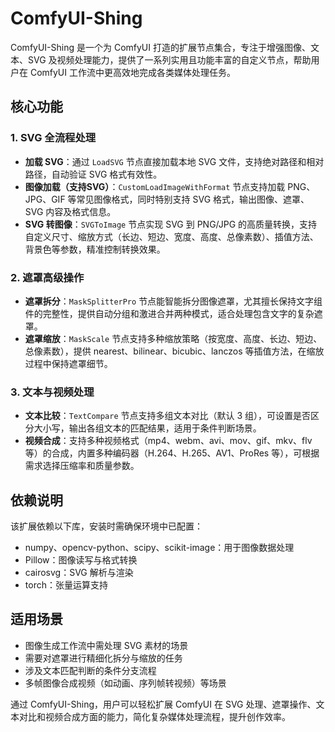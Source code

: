 # ComfyUI-Shing

ComfyUI-Shing 是一个为 ComfyUI 打造的扩展节点集合，专注于增强图像、文本、SVG 及视频处理能力，提供了一系列实用且功能丰富的自定义节点，帮助用户在 ComfyUI 工作流中更高效地完成各类媒体处理任务。


## 核心功能

### 1. SVG 全流程处理
- **加载 SVG**：通过 `LoadSVG` 节点直接加载本地 SVG 文件，支持绝对路径和相对路径，自动验证 SVG 格式有效性。
- **图像加载（支持SVG）**：`CustomLoadImageWithFormat` 节点支持加载 PNG、JPG、GIF 等常见图像格式，同时特别支持 SVG 格式，输出图像、遮罩、SVG 内容及格式信息。
- **SVG 转图像**：`SVGToImage` 节点实现 SVG 到 PNG/JPG 的高质量转换，支持自定义尺寸、缩放方式（长边、短边、宽度、高度、总像素数）、插值方法、背景色等参数，精准控制转换效果。


### 2. 遮罩高级操作
- **遮罩拆分**：`MaskSplitterPro` 节点能智能拆分图像遮罩，尤其擅长保持文字组件的完整性，提供自动分组和激进合并两种模式，适合处理包含文字的复杂遮罩。
- **遮罩缩放**：`MaskScale` 节点支持多种缩放策略（按宽度、高度、长边、短边、总像素数），提供 nearest、bilinear、bicubic、lanczos 等插值方法，在缩放过程中保持遮罩细节。


### 3. 文本与视频处理
- **文本比较**：`TextCompare` 节点支持多组文本对比（默认 3 组），可设置是否区分大小写，输出各组文本的匹配结果，适用于条件判断场景。
- **视频合成**：支持多种视频格式（mp4、webm、avi、mov、gif、mkv、flv 等）的合成，内置多种编码器（H.264、H.265、AV1、ProRes 等），可根据需求选择压缩率和质量参数。


## 依赖说明
该扩展依赖以下库，安装时需确保环境中已配置：
- numpy、opencv-python、scipy、scikit-image：用于图像数据处理
- Pillow：图像读写与格式转换
- cairosvg：SVG 解析与渲染
- torch：张量运算支持


## 适用场景
- 图像生成工作流中需处理 SVG 素材的场景
- 需要对遮罩进行精细化拆分与缩放的任务
- 涉及文本匹配判断的条件分支流程
- 多帧图像合成视频（如动画、序列帧转视频）等场景


通过 ComfyUI-Shing，用户可以轻松扩展 ComfyUI 在 SVG 处理、遮罩操作、文本对比和视频合成方面的能力，简化复杂媒体处理流程，提升创作效率。
